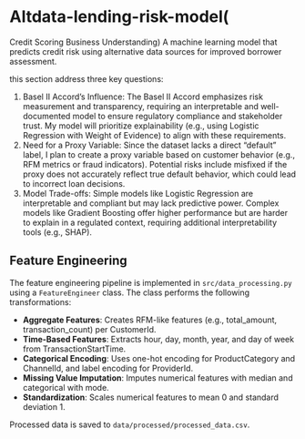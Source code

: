 # Altdata-lending-risk-model(
Credit Scoring Business Understanding)
A machine learning model that predicts credit risk using alternative data sources for improved borrower assessment.



this section address three key questions:
1.	Basel II Accord’s Influence: The Basel II Accord emphasizes risk measurement and transparency, requiring an interpretable and well-documented model to ensure regulatory compliance and stakeholder trust. My model will prioritize explainability (e.g., using Logistic Regression with Weight of Evidence) to align with these requirements.
2.	Need for a Proxy Variable: Since the dataset lacks a direct “default” label, I plan to create a proxy variable based on customer behavior (e.g., RFM metrics or fraud indicators). Potential risks include misfixed if the proxy does not accurately reflect true default behavior, which could lead to incorrect loan decisions.
3.	Model Trade-offs: Simple models like Logistic Regression are interpretable and compliant but may lack predictive power. Complex models like Gradient Boosting offer higher performance but are harder to explain in a regulated context, requiring additional interpretability tools (e.g., SHAP).


## Feature Engineering

The feature engineering pipeline is implemented in `src/data_processing.py` using a `FeatureEngineer` class. The class performs the following transformations:
- **Aggregate Features**: Creates RFM-like features (e.g., total_amount, transaction_count) per CustomerId.
- **Time-Based Features**: Extracts hour, day, month, year, and day of week from TransactionStartTime.
- **Categorical Encoding**: Uses one-hot encoding for ProductCategory and ChannelId, and label encoding for ProviderId.
- **Missing Value Imputation**: Imputes numerical features with median and categorical with mode.
- **Standardization**: Scales numerical features to mean 0 and standard deviation 1.

Processed data is saved to `data/processed/processed_data.csv`.
